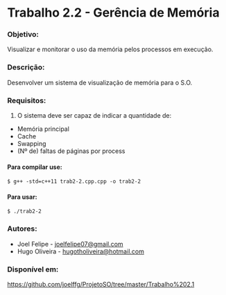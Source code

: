 # Trabalho 2.2 - Gerência de Memória

### Objetivo:
Visualizar e monitorar o uso da memória pelos processos em execução.

### Descrição:
Desenvolver um sistema de visualização de memória para o S.O.

### Requisitos:
1. O sistema deve ser capaz de indicar a quantidade de:
* Memória principal
* Cache
* Swapping
* (Nº de) faltas de páginas por process

#### Para compilar use:
```
$ g++ -std=c++11 trab2-2.cpp.cpp -o trab2-2
```
#### Para usar:
```
$ ./trab2-2
```

### Autores:
* Joel Felipe - joelfelipe07@gmail.com
* Hugo Oliveira - hugotholiveira@hotmail.com

### Disponível em: 
https://github.com/joelffg/ProjetoSO/tree/master/Trabalho%202.1
